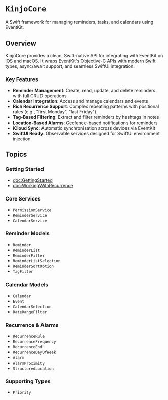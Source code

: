 # ``KinjoCore``

A Swift framework for managing reminders, tasks, and calendars using EventKit.

## Overview

KinjoCore provides a clean, Swift-native API for integrating with EventKit on iOS and macOS. It wraps EventKit's Objective-C APIs with modern Swift types, async/await support, and seamless SwiftUI integration.

### Key Features

- **Reminder Management**: Create, read, update, and delete reminders with full CRUD operations
- **Calendar Integration**: Access and manage calendars and events
- **Rich Recurrence Support**: Complex repeating patterns with positional rules (e.g., "first Monday", "last Friday")
- **Tag-Based Filtering**: Extract and filter reminders by hashtags in notes
- **Location-Based Alarms**: Geofence-based notifications for reminders
- **iCloud Sync**: Automatic synchronisation across devices via EventKit
- **SwiftUI Ready**: Observable services designed for SwiftUI environment injection

## Topics

### Getting Started

- <doc:GettingStarted>
- <doc:WorkingWithRecurrence>

### Core Services

- ``PermissionService``
- ``ReminderService``
- ``CalendarService``

### Reminder Models

- ``Reminder``
- ``ReminderList``
- ``ReminderFilter``
- ``ReminderListSelection``
- ``ReminderSortOption``
- ``TagFilter``

### Calendar Models

- ``Calendar``
- ``Event``
- ``CalendarSelection``
- ``DateRangeFilter``

### Recurrence & Alarms

- ``RecurrenceRule``
- ``RecurrenceFrequency``
- ``RecurrenceEnd``
- ``RecurrenceDayOfWeek``
- ``Alarm``
- ``AlarmProximity``
- ``StructuredLocation``

### Supporting Types

- ``Priority``
